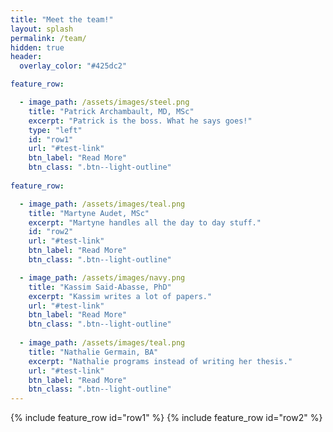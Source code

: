 ```yaml
---
title: "Meet the team!"
layout: splash
permalink: /team/
hidden: true
header:
  overlay_color: "#425dc2"

feature_row:

  - image_path: /assets/images/steel.png
    title: "Patrick Archambault, MD, MSc"
    excerpt: "Patrick is the boss. What he says goes!"
    type: "left"
    id: "row1"
    url: "#test-link"
    btn_label: "Read More"
    btn_class: ".btn--light-outline"
    
feature_row:    

  - image_path: /assets/images/teal.png
    title: "Martyne Audet, MSc"
    excerpt: "Martyne handles all the day to day stuff."
    id: "row2"
    url: "#test-link"
    btn_label: "Read More"
    btn_class: ".btn--light-outline"

  - image_path: /assets/images/navy.png
    title: "Kassim Said-Abasse, PhD"
    excerpt: "Kassim writes a lot of papers."
    url: "#test-link"
    btn_label: "Read More"
    btn_class: ".btn--light-outline"
    
  - image_path: /assets/images/teal.png
    title: "Nathalie Germain, BA"
    excerpt: "Nathalie programs instead of writing her thesis."
    url: "#test-link"
    btn_label: "Read More"
    btn_class: ".btn--light-outline"
---
```


{% include feature_row id="row1" %}
{% include feature_row id="row2" %}
